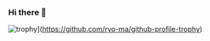 ### Hi there 👋
![trophy](https://github-profile-trophy.vercel.app/?username=MeyCorentin&no-frame=true&no-bg=true)](https://github.com/ryo-ma/github-profile-trophy)

